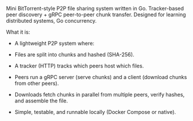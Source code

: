 Mini BitTorrent-style P2P file sharing system written in Go.
Tracker-based peer discovery + gRPC peer-to-peer chunk transfer. Designed for learning distributed systems, Go concurrency.

What it is:

- A lightweight P2P system where:

- Files are split into chunks and hashed (SHA-256).

- A tracker (HTTP) tracks which peers host which files.

- Peers run a gRPC server (serve chunks) and a client (download chunks from other peers).

- Downloads fetch chunks in parallel from multiple peers, verify hashes, and assemble the file.

- Simple, testable, and runnable locally (Docker Compose or native).
